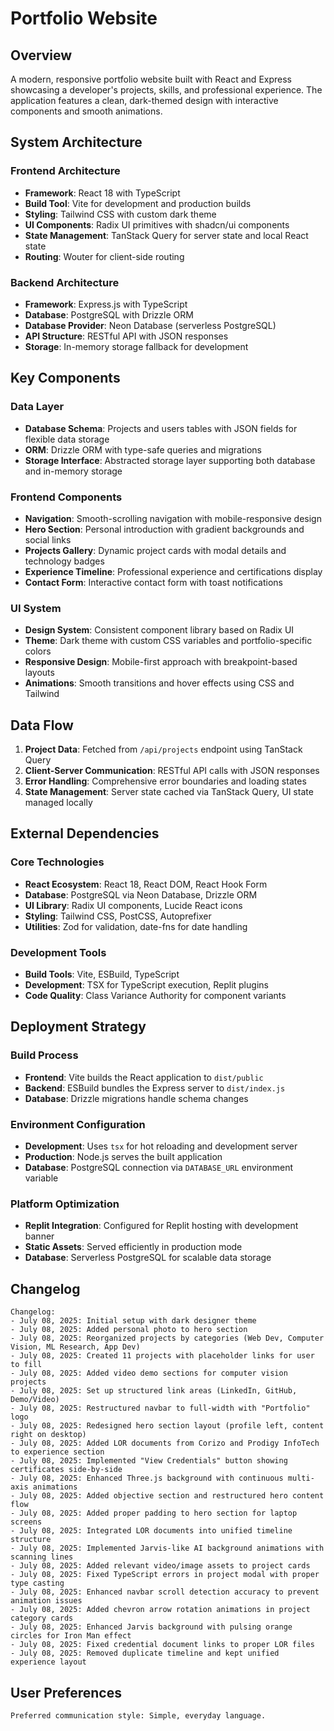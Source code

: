 # Portfolio Website

## Overview

A modern, responsive portfolio website built with React and Express showcasing a developer's projects, skills, and professional experience. The application features a clean, dark-themed design with interactive components and smooth animations.

## System Architecture

### Frontend Architecture
- **Framework**: React 18 with TypeScript
- **Build Tool**: Vite for development and production builds
- **Styling**: Tailwind CSS with custom dark theme
- **UI Components**: Radix UI primitives with shadcn/ui components
- **State Management**: TanStack Query for server state and local React state
- **Routing**: Wouter for client-side routing

### Backend Architecture
- **Framework**: Express.js with TypeScript
- **Database**: PostgreSQL with Drizzle ORM
- **Database Provider**: Neon Database (serverless PostgreSQL)
- **API Structure**: RESTful API with JSON responses
- **Storage**: In-memory storage fallback for development

## Key Components

### Data Layer
- **Database Schema**: Projects and users tables with JSON fields for flexible data storage
- **ORM**: Drizzle ORM with type-safe queries and migrations
- **Storage Interface**: Abstracted storage layer supporting both database and in-memory storage

### Frontend Components
- **Navigation**: Smooth-scrolling navigation with mobile-responsive design
- **Hero Section**: Personal introduction with gradient backgrounds and social links
- **Projects Gallery**: Dynamic project cards with modal details and technology badges
- **Experience Timeline**: Professional experience and certifications display
- **Contact Form**: Interactive contact form with toast notifications

### UI System
- **Design System**: Consistent component library based on Radix UI
- **Theme**: Dark theme with custom CSS variables and portfolio-specific colors
- **Responsive Design**: Mobile-first approach with breakpoint-based layouts
- **Animations**: Smooth transitions and hover effects using CSS and Tailwind

## Data Flow

1. **Project Data**: Fetched from `/api/projects` endpoint using TanStack Query
2. **Client-Server Communication**: RESTful API calls with JSON responses
3. **Error Handling**: Comprehensive error boundaries and loading states
4. **State Management**: Server state cached via TanStack Query, UI state managed locally

## External Dependencies

### Core Technologies
- **React Ecosystem**: React 18, React DOM, React Hook Form
- **Database**: PostgreSQL via Neon Database, Drizzle ORM
- **UI Library**: Radix UI components, Lucide React icons
- **Styling**: Tailwind CSS, PostCSS, Autoprefixer
- **Utilities**: Zod for validation, date-fns for date handling

### Development Tools
- **Build Tools**: Vite, ESBuild, TypeScript
- **Development**: TSX for TypeScript execution, Replit plugins
- **Code Quality**: Class Variance Authority for component variants

## Deployment Strategy

### Build Process
- **Frontend**: Vite builds the React application to `dist/public`
- **Backend**: ESBuild bundles the Express server to `dist/index.js`
- **Database**: Drizzle migrations handle schema changes

### Environment Configuration
- **Development**: Uses `tsx` for hot reloading and development server
- **Production**: Node.js serves the built application
- **Database**: PostgreSQL connection via `DATABASE_URL` environment variable

### Platform Optimization
- **Replit Integration**: Configured for Replit hosting with development banner
- **Static Assets**: Served efficiently in production mode
- **Database**: Serverless PostgreSQL for scalable data storage

## Changelog

```
Changelog:
- July 08, 2025: Initial setup with dark designer theme
- July 08, 2025: Added personal photo to hero section
- July 08, 2025: Reorganized projects by categories (Web Dev, Computer Vision, ML Research, App Dev)
- July 08, 2025: Created 11 projects with placeholder links for user to fill
- July 08, 2025: Added video demo sections for computer vision projects
- July 08, 2025: Set up structured link areas (LinkedIn, GitHub, Demo/Video)
- July 08, 2025: Restructured navbar to full-width with "Portfolio" logo
- July 08, 2025: Redesigned hero section layout (profile left, content right on desktop)
- July 08, 2025: Added LOR documents from Corizo and Prodigy InfoTech to experience section
- July 08, 2025: Implemented "View Credentials" button showing certificates side-by-side
- July 08, 2025: Enhanced Three.js background with continuous multi-axis animations
- July 08, 2025: Added objective section and restructured hero content flow
- July 08, 2025: Added proper padding to hero section for laptop screens
- July 08, 2025: Integrated LOR documents into unified timeline structure
- July 08, 2025: Implemented Jarvis-like AI background animations with scanning lines
- July 08, 2025: Added relevant video/image assets to project cards
- July 08, 2025: Fixed TypeScript errors in project modal with proper type casting
- July 08, 2025: Enhanced navbar scroll detection accuracy to prevent animation issues
- July 08, 2025: Added chevron arrow rotation animations in project category cards
- July 08, 2025: Enhanced Jarvis background with pulsing orange circles for Iron Man effect
- July 08, 2025: Fixed credential document links to proper LOR files
- July 08, 2025: Removed duplicate timeline and kept unified experience layout
```

## User Preferences

```
Preferred communication style: Simple, everyday language.
```